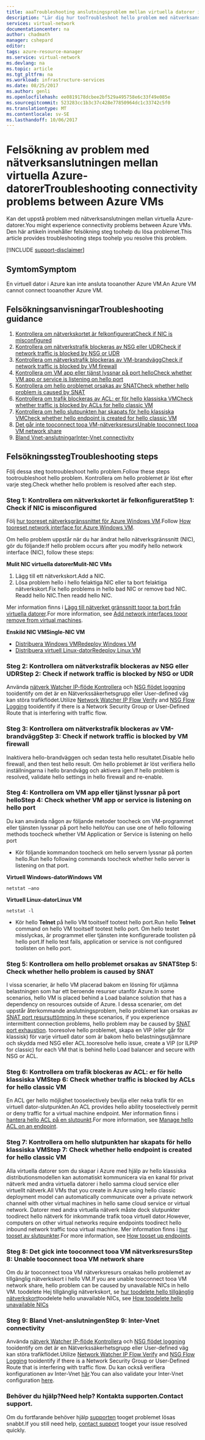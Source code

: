 ```yaml
---
title: aaaTroubleshooting anslutningsproblem mellan virtuella datorer i Azure | Microsoft Docs
description: "Lär dig hur tooTroubleshoot hello problem med nätverksanslutningen mellan virtuella Azure-datorer."
services: virtual-network
documentationcenter: na
author: chadmath
manager: cshepard
editor: 
tags: azure-resource-manager
ms.service: virtual-network
ms.devlang: na
ms.topic: article
ms.tgt_pltfrm: na
ms.workload: infrastructure-services
ms.date: 08/25/2017
ms.author: genli
ms.openlocfilehash: ee0819178dcbee2bf529a495758e6c33f49e085e
ms.sourcegitcommit: 523283cc1b3c37c428e77850964dc1c33742c5f0
ms.translationtype: MT
ms.contentlocale: sv-SE
ms.lasthandoff: 10/06/2017
---
```

# <a name="troubleshooting-connectivity-problems-between-azure-vms"></a><span data-ttu-id="8f39e-103">Felsökning av problem med nätverksanslutningen mellan virtuella Azure-datorer</span><span class="sxs-lookup"><span data-stu-id="8f39e-103">Troubleshooting connectivity problems between Azure VMs</span></span>

<span data-ttu-id="8f39e-104">Kan det uppstå problem med nätverksanslutningen mellan virtuella Azure-datorer.</span><span class="sxs-lookup"><span data-stu-id="8f39e-104">You might experience connectivity problems between Azure VMs.</span></span> <span data-ttu-id="8f39e-105">Den här artikeln innehåller felsökning steg toohelp du lösa problemet.</span><span class="sxs-lookup"><span data-stu-id="8f39e-105">This article provides troubleshooting steps toohelp you resolve this problem.</span></span> 

[!INCLUDE [support-disclaimer](../../includes/support-disclaimer.md)]

## <a name="symptom"></a><span data-ttu-id="8f39e-106">Symtom</span><span class="sxs-lookup"><span data-stu-id="8f39e-106">Symptom</span></span>

<span data-ttu-id="8f39e-107">En virtuell dator i Azure kan inte ansluta tooanother Azure VM.</span><span class="sxs-lookup"><span data-stu-id="8f39e-107">An Azure VM cannot connect tooanother Azure VM.</span></span>

## <a name="troubleshooting-guidance"></a><span data-ttu-id="8f39e-108">Felsökningsanvisningar</span><span class="sxs-lookup"><span data-stu-id="8f39e-108">Troubleshooting guidance</span></span> 

1. [<span data-ttu-id="8f39e-109">Kontrollera om nätverkskortet är felkonfigurerat</span><span class="sxs-lookup"><span data-stu-id="8f39e-109">Check if NIC is misconfigured</span></span>](#step-1-check-if-nic-is-misconfigured)
2. [<span data-ttu-id="8f39e-110">Kontrollera om nätverkstrafik blockeras av NSG eller UDR</span><span class="sxs-lookup"><span data-stu-id="8f39e-110">Check if network traffic is blocked by NSG or UDR</span></span>](#step-2-check-if-network-traffic-is-blocked-by-nsg-or-udr)
3. [<span data-ttu-id="8f39e-111">Kontrollera om nätverkstrafik blockeras av VM-brandvägg</span><span class="sxs-lookup"><span data-stu-id="8f39e-111">Check if network traffic is blocked by VM firewall</span></span>](#step-3-check-if-network-traffic-is-blocked-by-vm-firewall)
4. [<span data-ttu-id="8f39e-112">Kontrollera om VM app eller tjänst lyssnar på port hello</span><span class="sxs-lookup"><span data-stu-id="8f39e-112">Check whether VM app or service is listening on hello port</span></span>](#step-4-check-whether-vm-app-or-service-is-listening-on-the-port)
5. [<span data-ttu-id="8f39e-113">Kontrollera om hello problemet orsakas av SNAT</span><span class="sxs-lookup"><span data-stu-id="8f39e-113">Check whether hello problem is caused by SNAT</span></span>](#step-5-check-whether-the-problem-is-caused-by-snat)
6. [<span data-ttu-id="8f39e-114">Kontrollera om trafik blockeras av ACL: er för hello klassiska VM</span><span class="sxs-lookup"><span data-stu-id="8f39e-114">Check whether traffic is blocked by ACLs for hello classic VM</span></span>](#step-6-check-whether-traffic-is-blocked-by-acls-for-the-classic-vm)
7. [<span data-ttu-id="8f39e-115">Kontrollera om hello slutpunkten har skapats för hello klassiska VM</span><span class="sxs-lookup"><span data-stu-id="8f39e-115">Check whether hello endpoint is created for hello classic VM</span></span>](#step-7-check-whether-the-endpoint-is-created-for-the-classic-vm)
8. [<span data-ttu-id="8f39e-116">Det går inte tooconnect tooa VM-nätverksresurs</span><span class="sxs-lookup"><span data-stu-id="8f39e-116">Unable tooconnect tooa VM network share</span></span>](#step-8-unable-to-connect-to-a-vm-network-share)
9. [<span data-ttu-id="8f39e-117">Bland Vnet-anslutningar</span><span class="sxs-lookup"><span data-stu-id="8f39e-117">Inter-Vnet connectivity</span></span>](#step-9-inter-vnet-connectivity)

## <a name="troubleshooting-steps"></a><span data-ttu-id="8f39e-118">Felsökningssteg</span><span class="sxs-lookup"><span data-stu-id="8f39e-118">Troubleshooting steps</span></span>

<span data-ttu-id="8f39e-119">Följ dessa steg tootroubleshoot hello problem.</span><span class="sxs-lookup"><span data-stu-id="8f39e-119">Follow these steps tootroubleshoot hello problem.</span></span> <span data-ttu-id="8f39e-120">Kontrollera om hello problemet är löst efter varje steg.</span><span class="sxs-lookup"><span data-stu-id="8f39e-120">Check whether hello problem is resolved after each step.</span></span> 

### <a name="step-1-check-if-nic-is-misconfigured"></a><span data-ttu-id="8f39e-121">Steg 1: Kontrollera om nätverkskortet är felkonfigurerat</span><span class="sxs-lookup"><span data-stu-id="8f39e-121">Step 1: Check if NIC is misconfigured</span></span>

<span data-ttu-id="8f39e-122">Följ [hur tooreset nätverksgränssnittet för Azure Windows VM](../virtual-machines/windows/reset-network-interface.md).</span><span class="sxs-lookup"><span data-stu-id="8f39e-122">Follow [How tooreset network interface for Azure Windows VM](../virtual-machines/windows/reset-network-interface.md).</span></span> 

<span data-ttu-id="8f39e-123">Om hello problem uppstår när du har ändrat hello nätverksgränssnitt (NIC), gör du följande:</span><span class="sxs-lookup"><span data-stu-id="8f39e-123">If hello problem occurs after you modify hello network interface (NIC), follow these steps:</span></span>

<span data-ttu-id="8f39e-124">**Mulit NIC virtuella datorer**</span><span class="sxs-lookup"><span data-stu-id="8f39e-124">**Mulit-NIC VMs**</span></span>

1. <span data-ttu-id="8f39e-125">Lägg till ett nätverkskort.</span><span class="sxs-lookup"><span data-stu-id="8f39e-125">Add a NIC.</span></span>
2. <span data-ttu-id="8f39e-126">Lösa problem hello i hello felaktiga NIC eller ta bort felaktiga nätverkskort.</span><span class="sxs-lookup"><span data-stu-id="8f39e-126">Fix hello problems in hello bad NIC or remove bad NIC.</span></span>  <span data-ttu-id="8f39e-127">Readd hello NIC.</span><span class="sxs-lookup"><span data-stu-id="8f39e-127">Then readd hello NIC.</span></span>

<span data-ttu-id="8f39e-128">Mer information finns i [Lägg till nätverket gränssnitt tooor ta bort från virtuella datorer](virtual-network-network-interface-vm.md).</span><span class="sxs-lookup"><span data-stu-id="8f39e-128">For more information, see [Add network interfaces tooor remove from virtual machines](virtual-network-network-interface-vm.md).</span></span>

<span data-ttu-id="8f39e-129">**Enskild NIC VM**</span><span class="sxs-lookup"><span data-stu-id="8f39e-129">**Single-NIC VM**</span></span> 

- [<span data-ttu-id="8f39e-130">Distribuera Windows VM</span><span class="sxs-lookup"><span data-stu-id="8f39e-130">Redeploy Windows VM</span></span>](../virtual-machines/windows/redeploy-to-new-node.md)
- [<span data-ttu-id="8f39e-131">Distribuera virtuell Linux-dator</span><span class="sxs-lookup"><span data-stu-id="8f39e-131">Redeploy Linux VM</span></span>](../virtual-machines/linux/redeploy-to-new-node.md)

### <a name="step-2-check-if-network-traffic-is-blocked-by-nsg-or-udr"></a><span data-ttu-id="8f39e-132">Steg 2: Kontrollera om nätverkstrafik blockeras av NSG eller UDR</span><span class="sxs-lookup"><span data-stu-id="8f39e-132">Step 2: Check if network traffic is blocked by NSG or UDR</span></span>

<span data-ttu-id="8f39e-133">Använda [nätverk Watcher IP-flöde Kontrollera](../network-watcher/network-watcher-ip-flow-verify-overview.md) och [NSG flödet loggning](../network-watcher/network-watcher-nsg-flow-logging-overview.md) tooidentify om det är en Nätverkssäkerhetsgrupp eller User-defined väg kan störa trafikflödet.</span><span class="sxs-lookup"><span data-stu-id="8f39e-133">Utilize [Network Watcher IP Flow Verify](../network-watcher/network-watcher-ip-flow-verify-overview.md) and [NSG Flow Logging](../network-watcher/network-watcher-nsg-flow-logging-overview.md) tooidentify if there is a Network Security Group or User-Defined Route that is interfering with traffic flow.</span></span>

### <a name="step-3-check-if-network-traffic-is-blocked-by-vm-firewall"></a><span data-ttu-id="8f39e-134">Steg 3: Kontrollera om nätverkstrafik blockeras av VM-brandvägg</span><span class="sxs-lookup"><span data-stu-id="8f39e-134">Step 3: Check if network traffic is blocked by VM firewall</span></span>

<span data-ttu-id="8f39e-135">Inaktivera hello-brandväggen och sedan testa hello resultatet.</span><span class="sxs-lookup"><span data-stu-id="8f39e-135">Disable hello firewall, and then test hello result.</span></span> <span data-ttu-id="8f39e-136">Om hello problemet är löst verifiera hello inställningarna i hello brandvägg och aktivera igen.</span><span class="sxs-lookup"><span data-stu-id="8f39e-136">If hello problem is resolved, validate hello settings in hello firewall and re-enable.</span></span>

### <a name="step-4-check-whether-vm-app-or-service-is-listening-on-hello-port"></a><span data-ttu-id="8f39e-137">Steg 4: Kontrollera om VM app eller tjänst lyssnar på port hello</span><span class="sxs-lookup"><span data-stu-id="8f39e-137">Step 4: Check whether VM app or service is listening on hello port</span></span>

<span data-ttu-id="8f39e-138">Du kan använda någon av följande metoder toocheck om VM-programmet eller tjänsten lyssnar på port hello hello</span><span class="sxs-lookup"><span data-stu-id="8f39e-138">You can use one of hello following methods toocheck whether VM Application or Service is listening on hello port</span></span>

- <span data-ttu-id="8f39e-139">Kör följande kommandon toocheck om hello servern lyssnar på porten hello.</span><span class="sxs-lookup"><span data-stu-id="8f39e-139">Run hello following commands toocheck whether hello server is listening on that port.</span></span>

<span data-ttu-id="8f39e-140">**Virtuell Windows-dator**</span><span class="sxs-lookup"><span data-stu-id="8f39e-140">**Windows VM**</span></span>

    netstat –ano

<span data-ttu-id="8f39e-141">**Virtuell Linux-dator**</span><span class="sxs-lookup"><span data-stu-id="8f39e-141">**Linux VM**</span></span>

    netstat -l

- <span data-ttu-id="8f39e-142">Kör hello **Telnet** på hello VM tooitself tootest hello port.</span><span class="sxs-lookup"><span data-stu-id="8f39e-142">Run hello **Telnet** command on hello VM tooitself tootest hello port.</span></span> <span data-ttu-id="8f39e-143">Om hello testet misslyckas, är programmet eller tjänsten inte konfigurerade toolisten på hello port.</span><span class="sxs-lookup"><span data-stu-id="8f39e-143">If hello test fails, application or service is not configured toolisten on hello port.</span></span>

### <a name="step-5-check-whether-hello-problem-is-caused-by-snat"></a><span data-ttu-id="8f39e-144">Steg 5: Kontrollera om hello problemet orsakas av SNAT</span><span class="sxs-lookup"><span data-stu-id="8f39e-144">Step 5: Check whether hello problem is caused by SNAT</span></span>

<span data-ttu-id="8f39e-145">I vissa scenarier, är hello VM placerad bakom en lösning för utjämna belastningen som har ett beroende resurser utanför Azure.</span><span class="sxs-lookup"><span data-stu-id="8f39e-145">In some scenarios, hello VM is placed behind a Load balance solution that has a dependency on resources outside of Azure.</span></span> <span data-ttu-id="8f39e-146">I dessa scenarier, om det uppstår återkommande anslutningsproblem, hello problemet kan orsakas av [SNAT port resursuttömning](../load-balancer/load-balancer-outbound-connections.md).</span><span class="sxs-lookup"><span data-stu-id="8f39e-146">In these scenarios, if you experience intermittent connection problems, hello problem may be caused by [SNAT port exhaustion](../load-balancer/load-balancer-outbound-connections.md).</span></span> <span data-ttu-id="8f39e-147">tooresolve hello problemet, skapa en VIP (eller går för klassisk) för varje virtuell dator som är bakom hello belastningsutjämnare och skydda med NSG eller ACL.</span><span class="sxs-lookup"><span data-stu-id="8f39e-147">tooresolve hello issue, create a VIP (or ILPIP for classic) for each VM that is behind hello Load balancer and secure with NSG or ACL.</span></span> 

### <a name="step-6-check-whether-traffic-is-blocked-by-acls-for-hello-classic-vm"></a><span data-ttu-id="8f39e-148">Steg 6: Kontrollera om trafik blockeras av ACL: er för hello klassiska VM</span><span class="sxs-lookup"><span data-stu-id="8f39e-148">Step 6: Check whether traffic is blocked by ACLs for hello classic VM</span></span>

<span data-ttu-id="8f39e-149">En ACL ger hello möjlighet tooselectively bevilja eller neka trafik för en virtuell dator-slutpunkten.</span><span class="sxs-lookup"><span data-stu-id="8f39e-149">An ACL provides hello ability tooselectively permit or deny traffic for a virtual machine endpoint.</span></span> <span data-ttu-id="8f39e-150">Mer information finns i [hantera hello ACL på en slutpunkt](../virtual-machines/windows/classic/setup-endpoints.md#manage-the-acl-on-an-endpoint).</span><span class="sxs-lookup"><span data-stu-id="8f39e-150">For more information, see [Manage hello ACL on an endpoint](../virtual-machines/windows/classic/setup-endpoints.md#manage-the-acl-on-an-endpoint).</span></span>

### <a name="step-7-check-whether-hello-endpoint-is-created-for-hello-classic-vm"></a><span data-ttu-id="8f39e-151">Steg 7: Kontrollera om hello slutpunkten har skapats för hello klassiska VM</span><span class="sxs-lookup"><span data-stu-id="8f39e-151">Step 7: Check whether hello endpoint is created for hello classic VM</span></span>

<span data-ttu-id="8f39e-152">Alla virtuella datorer som du skapar i Azure med hjälp av hello klassiska distributionsmodellen kan automatiskt kommunicera via en kanal för privat nätverk med andra virtuella datorer i hello samma cloud service eller virtuellt nätverk.</span><span class="sxs-lookup"><span data-stu-id="8f39e-152">All VMs that you create in Azure using hello classic deployment model can automatically communicate over a private network channel with other virtual machines in hello same cloud service or virtual network.</span></span> <span data-ttu-id="8f39e-153">Datorer med andra virtuella nätverk måste dock slutpunkter toodirect hello nätverk för inkommande trafik tooa virtuell dator.</span><span class="sxs-lookup"><span data-stu-id="8f39e-153">However, computers on other virtual networks require endpoints toodirect hello inbound network traffic tooa virtual machine.</span></span> <span data-ttu-id="8f39e-154">Mer information finns i [hur tooset av slutpunkter](../virtual-machines/windows/classic/setup-endpoints.md).</span><span class="sxs-lookup"><span data-stu-id="8f39e-154">For more information, see [How tooset up endpoints](../virtual-machines/windows/classic/setup-endpoints.md).</span></span>

### <a name="step-8-unable-tooconnect-tooa-vm-network-share"></a><span data-ttu-id="8f39e-155">Steg 8: Det gick inte tooconnect tooa VM nätverksresurs</span><span class="sxs-lookup"><span data-stu-id="8f39e-155">Step 8: Unable tooconnect tooa VM network share</span></span>

<span data-ttu-id="8f39e-156">Om du är tooconnect tooa VM nätverksresurs orsakas hello problemet av tillgänglig nätverkskort i hello VM.</span><span class="sxs-lookup"><span data-stu-id="8f39e-156">If you are unable tooconnect tooa VM network share, hello problem can be caused by unavailable NICs in hello VM.</span></span> <span data-ttu-id="8f39e-157">toodelete Hej tillgänglig nätverkskort, se [hur toodelete hello tillgänglig nätverkskort](../virtual-machines/windows/reset-network-interface.md#delete-the-unavailable-nics)</span><span class="sxs-lookup"><span data-stu-id="8f39e-157">toodelete hello unavailable NICs, see [How toodelete hello unavailable NICs](../virtual-machines/windows/reset-network-interface.md#delete-the-unavailable-nics)</span></span>

### <a name="step-9-inter-vnet-connectivity"></a><span data-ttu-id="8f39e-158">Steg 9: Bland Vnet-anslutningen</span><span class="sxs-lookup"><span data-stu-id="8f39e-158">Step 9: Inter-Vnet connectivity</span></span>

<span data-ttu-id="8f39e-159">Använda [nätverk Watcher IP-flöde Kontrollera](../network-watcher/network-watcher-ip-flow-verify-overview.md) och [NSG flödet loggning](../network-watcher/network-watcher-nsg-flow-logging-overview.md) tooidentify om det är en Nätverkssäkerhetsgrupp eller User-defined väg kan störa trafikflödet.</span><span class="sxs-lookup"><span data-stu-id="8f39e-159">Utilize [Network Watcher IP Flow Verify](../network-watcher/network-watcher-ip-flow-verify-overview.md) and [NSG Flow Logging](../network-watcher/network-watcher-nsg-flow-logging-overview.md) tooidentify if there is a Network Security Group or User-Defined Route that is interfering with traffic flow.</span></span> <span data-ttu-id="8f39e-160">Du kan också verifiera konfigurationen av Inter-Vnet [här](https://support.microsoft.com/en-us/help/4032151/configuring-and-validating-vnet-or-vpn-connections).</span><span class="sxs-lookup"><span data-stu-id="8f39e-160">You can also validate your Inter-Vnet configuration [here](https://support.microsoft.com/en-us/help/4032151/configuring-and-validating-vnet-or-vpn-connections).</span></span>

### <a name="need-help-contact-support"></a><span data-ttu-id="8f39e-161">Behöver du hjälp?</span><span class="sxs-lookup"><span data-stu-id="8f39e-161">Need help?</span></span> <span data-ttu-id="8f39e-162">Kontakta supporten.</span><span class="sxs-lookup"><span data-stu-id="8f39e-162">Contact support.</span></span>
<span data-ttu-id="8f39e-163">Om du fortfarande behöver hjälp [supporten](https://portal.azure.com/?#blade/Microsoft_Azure_Support/HelpAndSupportBlade) tooget problemet lösas snabbt.</span><span class="sxs-lookup"><span data-stu-id="8f39e-163">If you still need help, [contact support](https://portal.azure.com/?#blade/Microsoft_Azure_Support/HelpAndSupportBlade) tooget your issue resolved quickly.</span></span>

